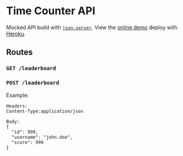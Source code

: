 # Time Counter API

Mocked API build with [`json-server`](https://github.com/typicode/json-server).
View the [online demo](https://time-counter-api.herokuapp.com/) deploy with [Heroku](https://dashboard.heroku.com).

## Routes

### `GET /leaderboard`

### `POST /leaderboard`

Example:

```
Headers:
Content-Type:application/json

Body:
{
  "id": 999,
  "username": "john.doe",
  "score": 999
}
```
